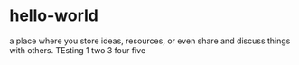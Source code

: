 # hello-world
 a place where you store ideas, resources, or even share and discuss things with others.
 TEsting 1 two 3 four five
